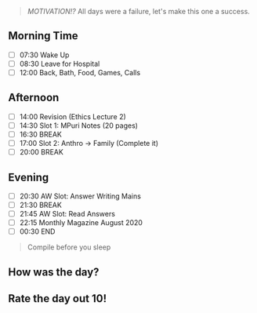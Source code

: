 > *MOTIVATION!?*
> All days were a failure, let's make this one a success.

## Morning Time
- [ ] 07:30 Wake Up
- [ ] 08:30 Leave for Hospital
- [ ] 12:00 Back, Bath, Food, Games, Calls

## Afternoon
- [ ] 14:00 Revision (Ethics Lecture 2)
- [ ] 14:30 Slot 1: MPuri Notes (20 pages)
- [ ] 16:30 BREAK
- [ ] 17:00 Slot 2: Anthro -> Family (Complete it)
- [ ] 20:00 BREAK

## Evening
- [ ] 20:30 AW Slot: Answer Writing Mains
- [ ] 21:30 BREAK
- [ ] 21:45 AW Slot: Read Answers
- [ ] 22:15 Monthly Magazine August 2020
- [ ] 00:30 END

> Compile before you sleep

## How was the day?



## Rate the day out 10!
